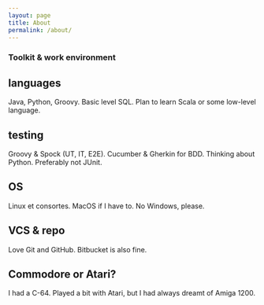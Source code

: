 ```yaml
---
layout: page
title: About
permalink: /about/
---
```


### Toolkit & work environment

## languages

Java, Python, Groovy. Basic level SQL.
Plan to learn Scala or some low-level language.

## testing

Groovy & Spock (UT, IT, E2E). Cucumber & Gherkin for BDD. 
Thinking about Python. Preferably not JUnit.

## OS

Linux et consortes. MacOS if I have to. No Windows, please.

## VCS & repo

Love Git and GitHub. Bitbucket is also fine.

## Commodore or Atari?

I had a C-64. Played a bit with Atari, but I had always dreamt of Amiga 1200.
